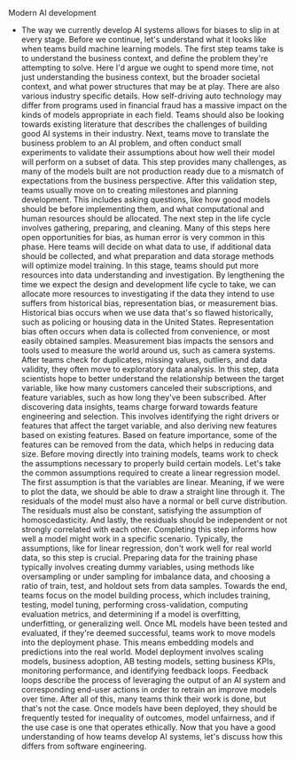Modern AI development
- The way we currently develop AI systems allows for biases to slip in at every stage. Before we continue, let's understand what it looks like when teams build machine learning models. The first step teams take is to understand the business context, and define the problem they're attempting to solve. Here I'd argue we ought to spend more time, not just understanding the business context, but the broader societal context, and what power structures that may be at play. There are also various industry specific details. How self-driving auto technology may differ from programs used in financial fraud has a massive impact on the kinds of models appropriate in each field. Teams should also be looking towards existing literature that describes the challenges of building good AI systems in their industry. Next, teams move to translate the business problem to an AI problem, and often conduct small experiments to validate their assumptions about how well their model will perform on a subset of data. This step provides many challenges, as many of the models built are not production ready due to a mismatch of expectations from the business perspective. After this validation step, teams usually move on to creating milestones and planning development. This includes asking questions, like how good models should be before implementing them, and what computational and human resources should be allocated. The next step in the life cycle involves gathering, preparing, and cleaning. Many of this steps here open opportunities for bias, as human error is very common in this phase. Here teams will decide on what data to use, if additional data should be collected, and what preparation and data storage methods will optimize model training. In this stage, teams should put more resources into data understanding and investigation. By lengthening the time we expect the design and development life cycle to take, we can allocate more resources to investigating if the data they intend to use suffers from historical bias, representation bias, or measurement bias. Historical bias occurs when we use data that's so flawed historically, such as policing or housing data in the United States. Representation bias often occurs when data is collected from convenience, or most easily obtained samples. Measurement bias impacts the sensors and tools used to measure the world around us, such as camera systems. After teams check for duplicates, missing values, outliers, and data validity, they often move to exploratory data analysis. In this step, data scientists hope to better understand the relationship between the target variable, like how many customers canceled their subscriptions, and feature variables, such as how long they've been subscribed. After discovering data insights, teams charge forward towards feature engineering and selection. This involves identifying the right drivers or features that affect the target variable, and also deriving new features based on existing features. Based on feature importance, some of the features can be removed from the data, which helps in reducing data size. Before moving directly into training models, teams work to check the assumptions necessary to properly build certain models. Let's take the common assumptions required to create a linear regression model. The first assumption is that the variables are linear. Meaning, if we were to plot the data, we should be able to draw a straight line through it. The residuals of the model must also have a normal or bell curve distribution. The residuals must also be constant, satisfying the assumption of homoscedasticity. And lastly, the residuals should be independent or not strongly correlated with each other. Completing this step informs how well a model might work in a specific scenario. Typically, the assumptions, like for linear regression, don't work well for real world data, so this step is crucial. Preparing data for the training phase typically involves creating dummy variables, using methods like oversampling or under sampling for imbalance data, and choosing a ratio of train, test, and holdout sets from data samples. Towards the end, teams focus on the model building process, which includes training, testing, model tuning, performing cross-validation, computing evaluation metrics, and determining if a model is overfitting, underfitting, or generalizing well. Once ML models have been tested and evaluated, if they're deemed successful, teams work to move models into the deployment phase. This means embedding models and predictions into the real world. Model deployment involves scaling models, business adoption, AB testing models, setting business KPIs, monitoring performance, and identifying feedback loops. Feedback loops describe the process of leveraging the output of an AI system and corresponding end-user actions in order to retrain an improve models over time. After all of this, many teams think their work is done, but that's not the case. Once models have been deployed, they should be frequently tested for inequality of outcomes, model unfairness, and if the use case is one that operates ethically. Now that you have a good understanding of how teams develop AI systems, let's discuss how this differs from software engineering.